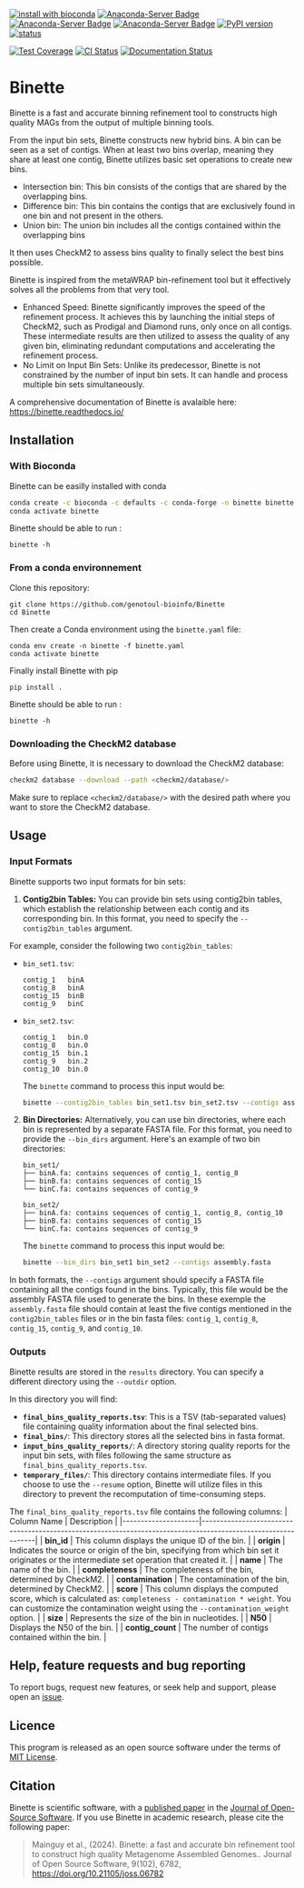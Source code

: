 [![install with bioconda](https://img.shields.io/badge/install%20with-bioconda-brightgreen.svg?style=flat)](http://bioconda.github.io/recipes/binette/README.html)  [![Anaconda-Server Badge](https://anaconda.org/bioconda/binette/badges/downloads.svg)](https://anaconda.org/bioconda/binette)
[![Anaconda-Server Badge](https://anaconda.org/bioconda/binette/badges/license.svg)](https://anaconda.org/bioconda/binette) 
[![Anaconda-Server Badge](https://anaconda.org/bioconda/binette/badges/version.svg)](https://anaconda.org/bioconda/binette)
[![PyPI version](https://badge.fury.io/py/Binette.svg)](https://badge.fury.io/py/Binette)
[![status](https://joss.theoj.org/papers/ad304709d59f1a51a31614393b09ba2b/status.svg)](https://joss.theoj.org/papers/ad304709d59f1a51a31614393b09ba2b)

[![Test Coverage](https://genotoul-bioinfo.github.io/Binette/coverage-badge.svg)](https://genotoul-bioinfo.github.io/Binette/) 
[![CI Status](https://github.com/genotoul-bioinfo/Binette/actions/workflows/binette_ci.yml/badge.svg)](https://github.com/genotoul-bioinfo/Binette/actions/workflows)
[![Documentation Status](https://readthedocs.org/projects/binette/badge/?version=latest)](https://binette.readthedocs.io/en/latest/?badge=latest)


# Binette 

Binette is a fast and accurate binning refinement tool to constructs high quality MAGs from the output of multiple binning tools.

From the input bin sets, Binette constructs new hybrid bins. A bin can be seen as a set of contigs. When at least two bins overlap, meaning they share at least one contig, Binette utilizes basic set operations to create new bins.
- Intersection bin: This bin consists of the contigs that are shared by the overlapping bins. 
- Difference bin: This bin contains the contigs that are exclusively found in one bin and not present in the others.
- Union bin: The union bin includes all the contigs contained within the overlapping bins

It then uses CheckM2 to assess bins quality to finally select the best bins possible.

Binette is inspired from the metaWRAP bin-refinement tool but it effectively solves all the problems from that very tool. 
- Enhanced Speed: Binette significantly improves the speed of the refinement process. It achieves this by launching the initial steps of CheckM2, such as Prodigal and Diamond runs, only once on all contigs. These intermediate results are then utilized to assess the quality of any given bin, eliminating redundant computations and accelerating the refinement process.
- No Limit on Input Bin Sets: Unlike its predecessor, Binette is not constrained by the number of input bin sets. It can handle and process multiple bin sets simultaneously.
<!-- - Bin selection have been improved. It selects the best bins in a more accurate and elegant manner.
- It is easier to use. -->

A comprehensive documentation of Binette is avalaible here: https://binette.readthedocs.io/

## Installation

### With Bioconda

Binette can be easilly installed with conda 

```bash
conda create -c bioconda -c defaults -c conda-forge -n binette binette
conda activate binette
```

Binette should be able to run :

```
binette -h
```


### From a conda environnement

Clone this repository: 
```
git clone https://github.com/genotoul-bioinfo/Binette
cd Binette
```

Then create a Conda environment using the `binette.yaml` file:
```
conda env create -n binette -f binette.yaml
conda activate binette 
```

Finally install Binette with pip

```
pip install .
```

Binette should be able to run :

```
binette -h
```


### Downloading the CheckM2 database

Before using Binette, it is necessary to download the CheckM2 database:

```bash
checkm2 database --download --path <checkm2/database/>
```

Make sure to replace `<checkm2/database/>` with the desired path where you want to store the CheckM2 database.


## Usage 

### Input Formats

Binette supports two input formats for bin sets: 

1. **Contig2bin Tables:** You can provide bin sets using contig2bin tables, which establish the relationship between each contig and its corresponding bin. In this format, you need to specify the `--contig2bin_tables` argument. 

For example, consider the following two `contig2bin_tables`:

- `bin_set1.tsv`:

    ```tsv
    contig_1   binA
    contig_8   binA
    contig_15  binB
    contig_9   binC
    ```
    
- `bin_set2.tsv`:

    ```tsv
    contig_1   bin.0
    contig_8   bin.0
    contig_15  bin.1
    contig_9   bin.2
    contig_10  bin.0
    ```
    
    The `binette` command to process this input would be:
    
    ```bash
    binette --contig2bin_tables bin_set1.tsv bin_set2.tsv --contigs assembly.fasta
    ```

2. **Bin Directories:** Alternatively, you can use bin directories, where each bin is represented by a separate FASTA file. For this format, you need to provide the `--bin_dirs` argument. Here's an example of two bin directories:

    ```
    bin_set1/
    ├── binA.fa: contains sequences of contig_1, contig_8
    ├── binB.fa: contains sequences of contig_15
    └── binC.fa: contains sequences of contig_9
    ```
    
    ```
    bin_set2/
    ├── binA.fa: contains sequences of contig_1, contig_8, contig_10
    ├── binB.fa: contains sequences of contig_15
    └── binC.fa: contains sequences of contig_9
    ```
    
    The `binette` command to process this input would be:
    
    ```bash
    binette --bin_dirs bin_set1 bin_set2 --contigs assembly.fasta
    ```

In both formats, the `--contigs` argument should specify a FASTA file containing all the contigs found in the bins. Typically, this file would be the assembly FASTA file used to generate the bins. In these exemple the `assembly.fasta` file should contain at least the five contigs mentioned in the `contig2bin_tables` files or in the bin fasta files: `contig_1`, `contig_8`, `contig_15`, `contig_9`, and `contig_10`.

### Outputs

Binette results are stored in the `results` directory. You can specify a different directory using the `--outdir` option.

In this directory you will find:
- **`final_bins_quality_reports.tsv`**: This is a TSV (tab-separated values) file containing quality information about the final selected bins.
- **`final_bins/`**: This directory stores all the selected bins in fasta format.
- **`input_bins_quality_reports/`**: A directory storing quality reports for the input bin sets, with files following the same structure as `final_bins_quality_reports.tsv`.
- **`temporary_files/`**: This directory contains intermediate files. If you choose to use the `--resume` option, Binette will utilize files in this directory to prevent the recomputation of time-consuming steps.


The `final_bins_quality_reports.tsv` file contains the following columns:
| Column Name         | Description                                                                                                  |
|---------------------|--------------------------------------------------------------------------------------------------------------|
| **bin_id**          | This column displays the unique ID of the bin.                                                             |
| **origin**          | Indicates the source or origin of the bin, specifying from which bin set it originates or the intermediate set operation that created it. |
| **name**            | The name of the bin.                                                                                        |
| **completeness**    | The completeness of the bin, determined by CheckM2.                                                         |
| **contamination**   | The contamination of the bin, determined by CheckM2.                                                       |
| **score**           | This column displays the computed score, which is calculated as: `completeness - contamination * weight`. You can customize the contamination weight using the `--contamination_weight` option. |
| **size**            | Represents the size of the bin in nucleotides.                                                              |
| **N50**             | Displays the N50 of the bin.                                                                                |
| **contig_count**    | The number of contigs contained within the bin.                                                             |

## Help, feature requests and bug reporting

To report bugs, request new features, or seek help and support, please open an [issue](https://github.com/genotoul-bioinfo/Binette/issues). 


## Licence

This program is released as an open source software under the terms of [MIT License](LICENSE).


## Citation

Binette is scientific software, with a [published paper](https://joss.theoj.org/papers/10.21105/joss.06782) in the [Journal of Open-Source Software](https://joss.theoj.org/). 
If you use Binette in academic research, please cite the following paper:

> Mainguy et al., (2024). Binette: a fast and accurate bin refinement tool to construct high quality Metagenome Assembled Genomes.. Journal of Open Source Software, 9(102), 6782, https://doi.org/10.21105/joss.06782
